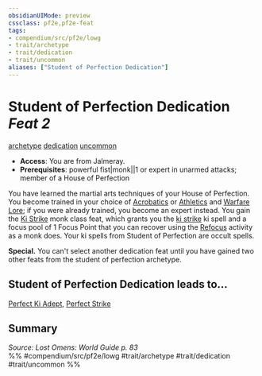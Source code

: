 ```yaml
---
obsidianUIMode: preview
cssclass: pf2e,pf2e-feat
tags:
- compendium/src/pf2e/lowg
- trait/archetype
- trait/dedication
- trait/uncommon
aliases: ["Student of Perfection Dedication"]
---
```

# Student of Perfection Dedication  *Feat 2*  
[archetype](archetype.md "Archetype Feat Trait")  [dedication](dedication.md "Dedication Feat Trait")  [uncommon](uncommon.md "Uncommon Rarity Trait")  

- **Access**: You are from Jalmeray.
- **Prerequisites**: powerful fist|monk||1 or expert in unarmed attacks; member of a House of Perfection

You have learned the martial arts techniques of your House of Perfection. You become trained in your choice of [Acrobatics](skills.md#Acrobatics) or [Athletics](skills.md#Athletics) and [Warfare Lore](skills.md#Lore); if you were already trained, you become an expert instead. You gain the [Ki Strike](Reference/Compendium/Feats/ki-strike.md) monk class feat, which grants you the [ki strike](Reference/Compendium/Spells/ki-strike.md) ki spell and a focus pool of 1 Focus Point that you can recover using the [Refocus](refocus.md) activity as a monk does. Your ki spells from Student of Perfection are occult spells.

**Special.** You can't select another dedication feat until you have gained two other feats from the student of perfection archetype.

## Student of Perfection Dedication leads to...

[Perfect Ki Adept](perfect-ki-adept-lowg.md), [Perfect Strike](Reference/Compendium/Feats/perfect-strike-lowg.md)

## Summary

*Source: Lost Omens: World Guide p. 83*  
%% #compendium/src/pf2e/lowg #trait/archetype #trait/dedication #trait/uncommon %%